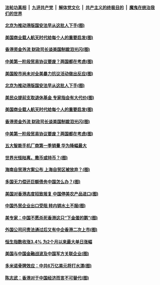 

####  [法轮功真相](../../../../basic/blob/master/README.md?t=06040131) &nbsp;|&nbsp; [九评共产党](../../../../9ping.md/blob/master/README.md?t=06040131) &nbsp;|&nbsp; [解体党文化](../../../../jtdwh.md/blob/master/README.md?t=06040131)  &nbsp;|&nbsp; [共产主义的终极目的](../../../../gczydzjmd.md/blob/master/README.md?t=06040131) &nbsp;|&nbsp; [魔鬼在统治我们的世界](../../../../mgztzwmdsj.md/blob/master/README.md?t=06040131) 

#### [北京为推动港版国安法早从这批人下手(图)](../pages/p5/935392.md?t=06040131) 



#### [美国商业载人航天时代给每个人的重要启发(图)](../pages/p5/935302.md?t=06040131) 

#### [香港资金外流 财政司长谈美国制裁泪光闪(图)](../pages/p5/935288.md?t=06040131) 

#### [中美第一阶段贸易协议要废？两国都在考虑(图)](../pages/p5/935275.md?t=06040131) 

#### [美国股市尚未对全美暴力抗议活动做出反应(图)](../pages/p5/935398.md?t=06040131) 

#### [北京为推动港版国安法早从这批人下手(图)](../pages/p5/935392.md?t=06040131) 


#### [美民众提前支取退休基金 专家指会有大代价(图)](../pages/p5/935229.md?t=06040131) 


#### [美国商业载人航天时代给每个人的重要启发(图)](../pages/p5/935302.md?t=06040131) 

#### [香港资金外流 财政司长谈美国制裁泪光闪(图)](../pages/p5/935288.md?t=06040131) 

#### [中美第一阶段贸易协议要废？两国都在考虑(图)](../pages/p5/935275.md?t=06040131) 

#### [五大智能手机厂商第一季销量 华为降幅最大](../pages/p5/935274.md?t=06040131) 

#### [世界光怪陆离，撒币或持币？(图)](../pages/p5/935232.md?t=06040131) 

#### [海南自贸港方案公布 上海自贸区被放弃？(图)](../pages/p5/935191.md?t=06040131) 

#### [多国无力偿还巨额债务中国怎么办？(图)](../pages/p5/935224.md?t=06040131) 

#### [美国对香港态度招致报复 中国停美农产品进口(图)](../pages/p5/935206.md?t=06040131) 

#### [中国外贸企业出口受阻 转内销水土不服(图)](../pages/p5/935204.md?t=06040131) 

#### [美专家：中国不愿杀死香港这只“下金蛋的鹅”(图)](../pages/p5/935221.md?t=06040131) 

#### [外国公司问责法通过后又有中企香港二次上市(图)](../pages/p5/935181.md?t=06040131) 

#### [恒生指数收涨3.4% 为2个月以来最大单日涨幅](../pages/p5/935176.md?t=06040131) 

#### [美国与中国金融战波及中国军方关联企业(图)](../pages/p5/935172.md?t=06040131) 

#### [多米诺骨牌效应：中共6万亿美元将打水漂(图)](../pages/p5/935113.md?t=06040131) 

#### [陈志武：香港对于中国经济而言不可替代(图)](../pages/p5/935110.md?t=06040131) 

